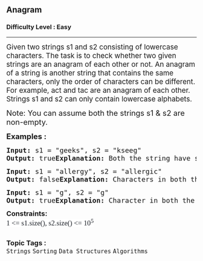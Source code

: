 <h2><a herf="https://www.geeksforgeeks.org/problems/anagram-1587115620/1">Anagram</a></h2>
<h3>Difficulty Level : Easy</h3>
<hr>
<div class="problems_problem_content__Xm_eO">
    <p><span style="font-size: 14pt;">Given two strings s1 and s2 consisting of lowercase characters. The task is to check whether two given strings are an anagram of each other or not. An anagram of a string is another string that contains the same characters, only the order of characters can be different. For example, act and tac are an anagram of each other. Strings s1 and s2 can only contain lowercase alphabets.</span></p>
    <p><span style="font-size: 20px;">Note: You can assume both the strings s1 & s2 are non-empty.</span></p>
    <p><span style="font-size: 20px;"><strong>Examples :</strong></span></p>
    <pre><span style="font-size: 18px;"><strong>Input:</strong><strong> </strong>s1 = "geeks", s2 = "kseeg"<br><strong>Output: </strong>true<strong>Explanation:</strong> Both the string have same characters with same frequency. So, they are anagrams. </span></pre>
    <pre><span style="font-size: 18px;"><strong>Input:</strong><strong> </strong>s1 = "allergy", s2 = "allergic"<br><strong>Output: </strong>false<strong>Explanation:</strong> Characters in both the strings are not same, so they are not anagrams. </span></pre>
    <pre><span style="font-size: 18px;"><strong>Input:</strong><strong> </strong>s1 = "g", s2 = "g"<br><strong>Output: </strong>true<strong>Explanation:</strong> Character in both the strings are same, so they are anagrams. </span></pre>
    <p><span style="font-size: 18px;"><strong>Constraints:</strong><br><span style="font-size: 14pt;"><span style="color: #1e2229; font-family: Nunito; background-color: #ffffff;">1 &lt;= s1.size(), s2.size() &lt;= 10<sup>5</sup></span></span><br></span></p>
</div>
<br>
<span style=font-size:18px><strong>Topic Tags : </strong><br><code>Strings</code>&nbsp;<code>Sorting</code>&nbsp;<code>Data Structures</code>&nbsp;<code>Algorithms</code>&nbsp;